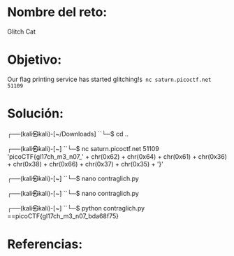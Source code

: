 

# Nombre del reto:
Glitch Cat

# Objetivo:
Our flag printing service has started glitching!`$ nc saturn.picoctf.net 51109`

# Solución:
┌──(kali㉿kali)-[~/Downloads]
``└─$ cd ..       
                                                                             
┌──(kali㉿kali)-[~]
``└─$ nc saturn.picoctf.net 51109
'picoCTF{gl17ch_m3_n07_' + chr(0x62) + chr(0x64) + chr(0x61) + chr(0x36) + chr(0x38) + chr(0x66) + chr(0x37) + chr(0x35) + '}'
                                                                             
┌──(kali㉿kali)-[~]
``└─$ nano contraglich.py        
                                                                             
┌──(kali㉿kali)-[~]
``└─$ nano contraglich.py
                                                                             
┌──(kali㉿kali)-[~]
``└─$ python contraglich.py 
==picoCTF{gl17ch_m3_n07_bda68f75}

# Referencias: